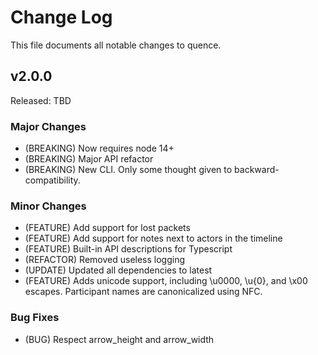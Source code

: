 # Change Log

This file documents all notable changes to quence.

## v2.0.0

Released: TBD

### Major Changes

- (BREAKING) Now requires node 14+
- (BREAKING) Major API refactor
- (BREAKING) New CLI.  Only some thought given to backward-compatibility.

### Minor Changes

- (FEATURE) Add support for lost packets
- (FEATURE) Add support for notes next to actors in the timeline
- (FEATURE) Built-in API descriptions for Typescript
- (REFACTOR) Removed useless logging
- (UPDATE) Updated all dependencies to latest
- (FEATURE) Adds unicode support, including \u0000, \u{0}, and \x00 escapes.
  Participant names are canonicalized using NFC.

### Bug Fixes

- (BUG) Respect arrow_height and arrow_width
